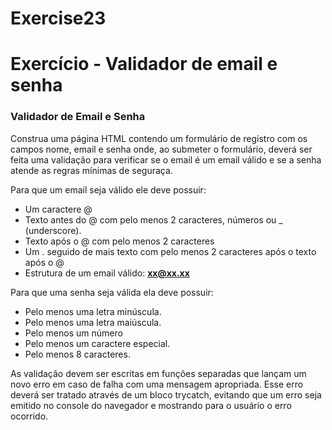 # Exercise23

# Exercício - Validador de email e senha

### Validador de Email e Senha

Construa uma página HTML contendo um formulário de registro com os campos nome, email e senha onde, ao submeter o formulário, deverá ser feita uma validação para verificar se o email é um email válido e se a senha atende as regras mínimas de seguraça.

Para que um email seja válido ele deve possuir:

- Um caractere @
- Texto antes do @ com pelo menos 2 caracteres, números ou \_ (underscore).
- Texto após o @ com pelo menos 2 caracteres
- Um . seguido de mais texto com pelo menos 2 caracteres após o texto após o @
- Estrutura de um email válido: **xx@xx.xx**

Para que uma senha seja válida ela deve possuir:

- Pelo menos uma letra minúscula.
- Pelo menos uma letra maiúscula.
- Pelo menos um número
- Pelo menos um caractere especial.
- Pelo menos 8 caracteres.

As validação devem ser escritas em funções separadas que lançam um novo erro em caso de falha com uma mensagem apropriada. Esse erro deverá ser tratado através de um bloco trycatch, evitando que um erro seja emitido no console do navegador e mostrando para o usuário o erro ocorrido.
